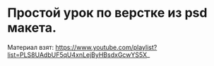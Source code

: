 # Простой урок по верстке из psd макета.

Материал взят: https://www.youtube.com/playlist?list=PLS8UAdbUF5qU4xnLejByHBsdxGcwYS5X_
